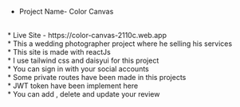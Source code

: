 * Project Name- Color Canvas
<br>
* Live Site - https://color-canvas-2110c.web.app
<br>
* This a wedding photographer project where he selling his services
<br>
* This site is made with reactJs
<br>
* I use tailwind css and daisyui for this project
<br>
* You can sign in with your social accounts
<br>
* Some private routes have been made in this projects
<br>
* JWT token have been implement here
<br>
* You can add , delete and update your review